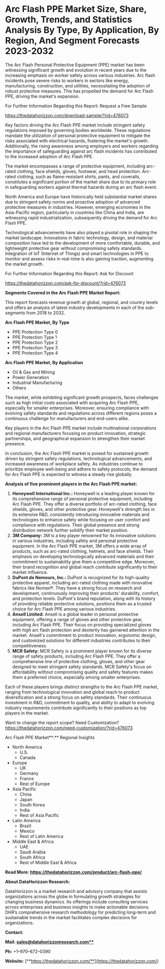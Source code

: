﻿# **Arc Flash PPE Market Size, Share, Growth, Trends, and Statistics Analysis By Type, By Application, By Region, And Segment Forecasts 2023-2032**
The Arc Flash Personal Protective Equipment (PPE) market has been witnessing significant growth and evolution in recent years due to the increasing emphasis on worker safety across various industries. Arc flash incidents pose severe risks to workers in sectors like energy, manufacturing, construction, and utilities, necessitating the adoption of robust protective measures. This has propelled the demand for Arc Flash PPE, driving the market's expansion.

For Further Information Regarding this Report: Request a Free Sample

<https://thedatahorizzon.com/download-sample/?rid=476073>

Key factors driving the Arc Flash PPE market include stringent safety regulations imposed by governing bodies worldwide. These regulations mandate the utilization of personal protective equipment to mitigate the risks associated with electrical hazards, fostering the market's growth. Additionally, the rising awareness among employers and workers regarding the importance of safeguarding against arc flash incidents has contributed to the increased adoption of Arc Flash PPE.

The market encompasses a range of protective equipment, including arc-rated clothing, face shields, gloves, footwear, and head protection. Arc-rated clothing, such as flame-resistant shirts, pants, and coveralls, constitutes a significant portion of the market share due to its primary role in safeguarding workers against thermal hazards during an arc flash event.

North America and Europe have historically held substantial market shares due to stringent safety norms and proactive adoption of advanced protective measures in industries. However, emerging economies in the Asia-Pacific region, particularly in countries like China and India, are witnessing rapid industrialization, subsequently driving the demand for Arc Flash PPE.

Technological advancements have also played a pivotal role in shaping the market landscape. Innovations in fabric technology, design, and material composition have led to the development of more comfortable, durable, and lightweight protective gear without compromising safety standards. Integration of IoT (Internet of Things) and smart technologies in PPE to monitor and assess risks in real-time is also gaining traction, augmenting the market growth.

For Further Information Regarding this Report: Ask for Discount

<https://thedatahorizzon.com/ask-for-discount/?rid=476073>

**Segments Covered in the Arc Flash PPE Market Report:**

This report forecasts revenue growth at global, regional, and country levels and offers an analysis of latest industry developments in each of the sub-segments from 2018 to 2032.

**Arc Flash PPE Market, By Type**

- PPE Protection Type 0
- PPE Protection Type 1
- PPE Protection Type 2
- PPE Protection Type 3
- PPE Protection Type 4

**Arc Flash PPE Market, By Application**

- Oil & Gas and Mining
- Power Generation
- Industrial Manufacturing
- Others

The market, while exhibiting significant growth prospects, faces challenges such as high initial costs associated with acquiring Arc Flash PPE, especially for smaller enterprises. Moreover, ensuring compliance with evolving safety standards and regulations across different regions poses a continuous challenge for manufacturers and end-users alike.

Key players in the Arc Flash PPE market include multinational corporations and regional manufacturers focusing on product innovation, strategic partnerships, and geographical expansion to strengthen their market presence.

In conclusion, the Arc Flash PPE market is poised for sustained growth driven by stringent safety regulations, technological advancements, and increased awareness of workplace safety. As industries continue to prioritize employee well-being and adhere to safety protocols, the demand for Arc Flash PPE is expected to witness a steady rise globally.



**Analysis of five prominent players in the Arc Flash PPE market:**

1. **Honeywell International Inc.:** Honeywell is a leading player known for its comprehensive range of personal protective equipment, including Arc Flash PPE. They offer a diverse portfolio of arc-rated clothing, face shields, gloves, and other protective gear. Honeywell's strength lies in its extensive R&D, consistently introducing innovative materials and technologies to enhance safety while focusing on user comfort and compliance with regulations. Their global presence and strong distribution network further solidify their market position.
1. **3M Company:** 3M is a key player renowned for its innovative solutions in various industries, including safety and personal protective equipment. In the Arc Flash PPE market, 3M offers a wide array of products, such as arc-rated clothing, helmets, and face shields. Their emphasis on developing technologically advanced materials and their commitment to sustainability give them a competitive edge. Moreover, their brand recognition and global reach contribute significantly to their market influence.
1. **DuPont de Nemours, Inc.:** DuPont is recognized for its high-quality protective apparel, including arc-rated clothing made with innovative fabrics like Nomex®. They have a strong focus on research and development, continuously improving their products' durability, comfort, and protection levels. DuPont's brand reputation, along with its history of providing reliable protective solutions, positions them as a trusted choice for Arc Flash PPE among various industries.
1. **Ansell Limited:** Ansell is a global leader in personal protective equipment, offering a range of gloves and other protective gear, including Arc Flash PPE. Their focus on providing specialized gloves with high arc flash protection and dexterity has garnered attention in the market. Ansell's commitment to product innovation, ergonomic design, and customized solutions for different industries contributes to their competitiveness.
1. **MCR Safety:** MCR Safety is a prominent player known for its diverse range of safety products, including Arc Flash PPE. They offer a comprehensive line of protective clothing, gloves, and other gear designed to meet stringent safety standards. MCR Safety's focus on affordability without compromising quality and safety features makes them a preferred choice, especially among smaller enterprises.

Each of these players brings distinct strengths to the Arc Flash PPE market, ranging from technological innovation and global reach to product diversification and a strong focus on safety standards. Their continuous investment in R&D, commitment to quality, and ability to adapt to evolving industry requirements contribute significantly to their positions as top players in the market.



Want to change the report scope? Need Customization?
<https://thedatahorizzon.com/need-customization/?rid=476073>

Arc Flash PPE Market**:** Regional Insights

- North America
  - U.S.
  - Canada
- Europe
  - UK
  - Germany
  - France
  - Rest of Europe
- Asia Pacific
  - China
  - Japan
  - South Korea
  - India
  - Rest of Asia Pacific
- Latin America
  - Brazil
  - Mexico
  - Rest of Latin America
- Middle East & Africa
  - UAE
  - Saudi Arabia
  - South Africa
  - Rest of Middle East & Africa

**Read More: https://thedatahorizzon.com/product/arc-flash-ppe/**

**About DataHorizzon Research:**

DataHorizzon is a market research and advisory company that assists organizations across the globe in formulating growth strategies for changing business dynamics. Its offerings include consulting services across enterprises and business insights to make actionable decisions. DHR’s comprehensive research methodology for predicting long-term and sustainable trends in the market facilitates complex decisions for organizations.

**Contact:**

**Mail: [sales@datahorizzonresearch.com**](mailto:sales@datahorizzonresearch.com)**

**Ph:** +1–970–672–0390

**Website:** [**https://thedatahorizzon.com/**](https://thedatahorizzon.com/)




